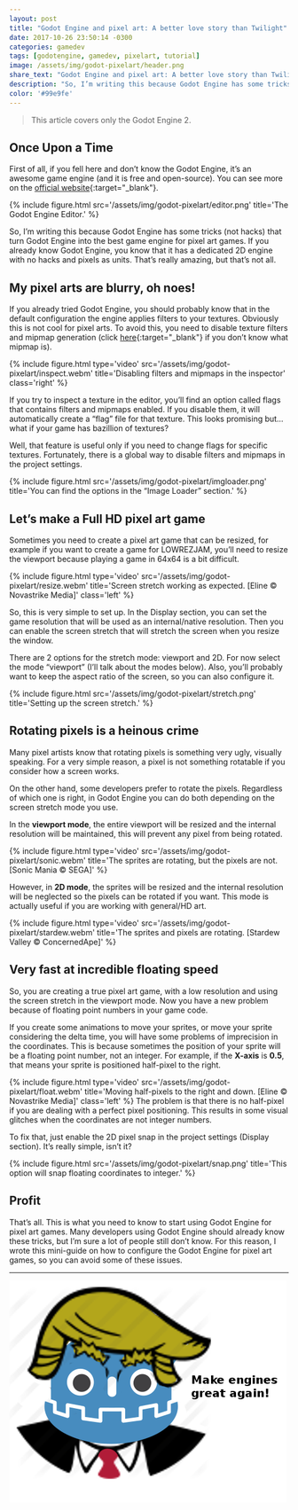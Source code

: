 ```yaml
---
layout: post
title: "Godot Engine and pixel art: A better love story than Twilight"
date: 2017-10-26 23:50:14 -0300
categories: gamedev
tags: [godotengine, gamedev, pixelart, tutorial]
image: /assets/img/godot-pixelart/header.png
share_text: "Godot Engine and pixel art: A better love story than Twilight"
description: "So, I’m writing this because Godot Engine has some tricks (not hacks) that turn Godot Engine into the best game engine for pixel art games."
color: '#99e9fe'
---
```


>This article covers only the Godot Engine 2.

## Once Upon a Time

First of all, if you fell here and don’t know the Godot Engine, it’s an awesome game engine (and it is free and open-source). You can see more on the [official website](https://godotengine.org/){:target="_blank"}.

{% include figure.html src='/assets/img/godot-pixelart/editor.png' title='The Godot Engine Editor.' %}

So, I’m writing this because Godot Engine has some tricks (not hacks) that turn Godot Engine into the best game engine for pixel art games. If you already know Godot Engine, you know that it has a dedicated 2D engine with no hacks and pixels as units. That’s really amazing, but that’s not all.


## My pixel arts are blurry, oh noes!

If you already tried Godot Engine, you should probably know that in the default configuration the engine applies filters to your textures. Obviously this is not cool for pixel arts. To avoid this, you need to disable texture filters and mipmap generation (click [here](https://en.wikipedia.org/wiki/Mipmap){:target="_blank"} if you don’t know what mipmap is).

{% include figure.html type='video' src='/assets/img/godot-pixelart/inspect.webm' title='Disabling filters and mipmaps in the inspector' class='right' %}

If you try to inspect a texture in the editor, you’ll find an option called flags that contains filters and mipmaps enabled. If you disable them, it will automatically create a “flag” file for that texture. This looks promising but… what if your game has bazillion of textures?

Well, that feature is useful only if you need to change flags for specific textures. Fortunately, there is a global way to disable filters and mipmaps in the project settings.

{% include figure.html src='/assets/img/godot-pixelart/imgloader.png' title='You can find the options in the “Image Loader” section.' %}

## Let’s make a Full HD pixel art game

Sometimes you need to create a pixel art game that can be resized, for example if you want to create a game for LOWREZJAM, you’ll need to resize the viewport because playing a game in 64x64 is a bit difficult.

{% include figure.html type='video' src='/assets/img/godot-pixelart/resize.webm' title='Screen stretch working as expected. [Eline ©️ Novastrike Media]' class='left' %}

So, this is very simple to set up. In the Display section, you can set the game resolution that will be used as an internal/native resolution. Then you can enable the screen stretch that will stretch the screen when you resize the window.

There are 2 options for the stretch mode: viewport and 2D. For now select the mode “viewport” (I’ll talk about the modes below). Also, you’ll probably want to keep the aspect ratio of the screen, so you can also configure it.

{% include figure.html src='/assets/img/godot-pixelart/stretch.png' title='Setting up the screen stretch.' %}

## Rotating pixels is a heinous crime

Many pixel artists know that rotating pixels is something very ugly, visually speaking. For a very simple reason, a pixel is not something rotatable if you consider how a screen works.

On the other hand, some developers prefer to rotate the pixels. Regardless of which one is right, in Godot Engine you can do both depending on the screen stretch mode you use.

In the **viewport mode**, the entire viewport will be resized and the internal resolution will be maintained, this will prevent any pixel from being rotated.

{% include figure.html type='video' src='/assets/img/godot-pixelart/sonic.webm' title='The sprites are rotating, but the pixels are not. [Sonic Mania © SEGA]' %}

However, in **2D mode**, the sprites will be resized and the internal resolution will be neglected so the pixels can be rotated if you want. This mode is actually useful if you are working with general/HD art.

{% include figure.html type='video' src='/assets/img/godot-pixelart/stardew.webm' title='The sprites and pixels are rotating. [Stardew Valley © ConcernedApe]' %}

## Very fast at incredible floating speed

So, you are creating a true pixel art game, with a low resolution and using the screen stretch in the viewport mode. Now you have a new problem because of floating point numbers in your game code.

If you create some animations to move your sprites, or move your sprite considering the delta time, you will have some problems of imprecision in the coordinates. This is because sometimes the position of your sprite will be a floating point number, not an integer. For example, if the **X-axis** is **0.5**, that means your sprite is positioned half-pixel to the right.

{% include figure.html type='video' src='/assets/img/godot-pixelart/float.webm' title='Moving half-pixels to the right and down. [Eline ©️ Novastrike Media]' class='left' %}
The problem is that there is no half-pixel if you are dealing with a perfect pixel positioning. This results in some visual glitches when the coordinates are not integer numbers.

To fix that, just enable the 2D pixel snap in the project settings (Display section). It’s really simple, isn’t it?

{% include figure.html src='/assets/img/godot-pixelart/snap.png' title='This option will snap floating coordinates to integer.' %}

## Profit

That’s all. This is what you need to know to start using Godot Engine for pixel art games. Many developers using Godot Engine should already know these tricks, but I’m sure a lot of people still don’t know. For this reason, I wrote this mini-guide on how to configure the Godot Engine for pixel art games, so you can avoid some of these issues.

***

![Make engines great again](/assets/img/misc/tromp.png)
